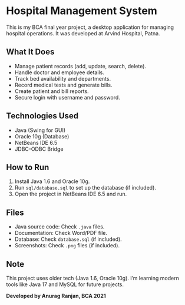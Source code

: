 # Hospital Management System

This is my BCA final year project, a desktop application for managing hospital operations. It was developed at Arvind Hospital, Patna.

## What It Does
- Manage patient records (add, update, search, delete).
- Handle doctor and employee details.
- Track bed availability and departments.
- Record medical tests and generate bills.
- Create patient and bill reports.
- Secure login with username and password.

## Technologies Used
- Java (Swing for GUI)
- Oracle 10g (Database)
- NetBeans IDE 6.5
- JDBC-ODBC Bridge

## How to Run
1. Install Java 1.6 and Oracle 10g.
2. Run `sql/database.sql` to set up the database (if included).
3. Open the project in NetBeans IDE 6.5 and run.

## Files
- Java source code: Check `.java` files.
- Documentation: Check Word/PDF file.
- Database: Check `database.sql` (if included).
- Screenshots: Check `.png` files (if included).

## Note
This project uses older tech (Java 1.6, Oracle 10g). I’m learning modern tools like Java 17 and MySQL for future projects.

**Developed by Anurag Ranjan, BCA 2021**